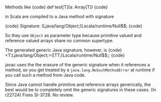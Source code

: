 Methods like
{code}
def test[T](a: Array[T])
{code}

in Scala are compiled to a Java method with signature

{code}
Signature: (Ljava/lang/Object;)Lscala/runtime/Null$$;
{code}

So they use `Object` as parameter type because primitive valued and reference valued arrays share no common supertype.

The generated generic Java signature, however, is
{code}
<T:Ljava/lang/Object;>([TT;)Lscala/runtime/Null$$;;
{code}

javac uses the the erasure of the generic signature when it references a method, so you get treated by a `java.lang.NoSuchMethodError` at runtime if you call such a method from Java code.

Since Java cannot handle primitive and reference arrays generically, the best would be to completely omit the generic signatures in these cases.
(In r22724) Fixes SI-3728. No review.
